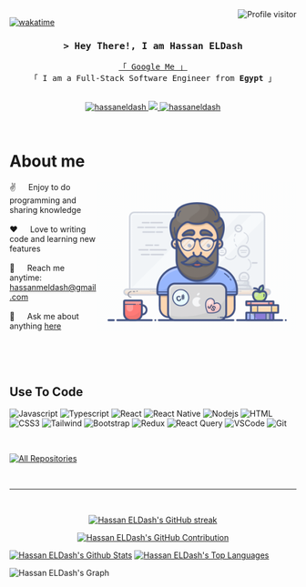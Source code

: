 <a href="https://komarev.com/ghpvc/?username=hassaneldash">
  <img align="right" src="https://komarev.com/ghpvc/?username=hassaneldash&label=Visitors&color=0e75b6&style=flat" alt="Profile visitor" />
</a>


[![wakatime](https://wakatime.com/badge/user/018d0815-72c4-4cbd-813f-ae04bae75ceb.svg)](https://wakatime.com/@hassaneldash)

<!-- Intro  -->
<h3 align="center">
        <samp>&gt; Hey There!, I am
                <b>Hassan ELDash</b>
        </samp>
</h3>


<p align="center"> 
  <samp>
    <a href="https://www.google.com/search?q=Hassan+">「 Google Me 」</a>
    <br>
    「 I am a Full-Stack Software Engineer from <b>Egypt</b> 」
    <br>
    <br>
  </samp>
</p>

<p align="center">
 <a href="https://linkedin.com/in/hassaneldash" target="_blank">
  <img src="https://img.shields.io/badge/LinkedIn-0077B5?style=for-the-badge&logo=linkedin&logoColor=white" alt="hassaneldash"/>
 </a>
 <a href="https://twitter.com/Hassan_ELDash" target="_blank">
  <img src="https://img.shields.io/badge/Twitter-1DA1F2?style=for-the-badge&logo=twitter&logoColor=white" />
 </a>
 <a href="https://t.me/hassaneldash" target="_blank">
  <img src="https://img.shields.io/badge/Telegram-2CA5E0?style=for-the-badge&logo=telegram&logoColor=white" alt="hassaneldash"  />
  </a> 
</p>
<br />

<!-- About Section -->
 # About me
 
<p>
 <img align="right" width="350" src="/assets/programmer.gif" alt="Coding gif" />
  
 ✌️ &emsp; Enjoy to do programming and sharing knowledge <br/><br/>
 ❤️ &emsp; Love to writing code and learning new features<br/><br/>
 📧 &emsp; Reach me anytime: hassanmeldash@gmail.com<br/><br/>
 💬 &emsp; Ask me about anything [here](https://github.com/hassaneldash/hassaneldash/issues)

</p>

<br/>
<br/>
<br/>

## Use To Code

![Javascript](https://img.shields.io/badge/Javascript-F0DB4F?style=for-the-badge&labelColor=black&logo=javascript&logoColor=F0DB4F)
![Typescript](https://img.shields.io/badge/Typescript-007acc?style=for-the-badge&labelColor=black&logo=typescript&logoColor=007acc)
![React](https://img.shields.io/badge/-React-61DBFB?style=for-the-badge&labelColor=black&logo=react&logoColor=61DBFB)
![React Native](https://img.shields.io/badge/React_Native-20232A?style=for-the-badge&logo=react&logoColor=61DAFB)
![Nodejs](https://img.shields.io/badge/Nodejs-3C873A?style=for-the-badge&labelColor=black&logo=node.js&logoColor=3C873A)
![HTML](https://img.shields.io/badge/HTML5-E34F26?style=for-the-badge&logo=html5&logoColor=white)
![CSS3](https://img.shields.io/badge/CSS3-1572B6?style=for-the-badge&logo=css3&logoColor=white)
![Tailwind](https://img.shields.io/badge/Tailwind_CSS-092749?style=for-the-badge&logo=tailwindcss&logoColor=06B6D4&labelColor=000000)
![Bootstrap](https://img.shields.io/badge/Bootstrap-563D7C?style=for-the-badge&logo=bootstrap&logoColor=white)
![Redux](https://img.shields.io/badge/Redux-593D88?style=for-the-badge&logo=redux&logoColor=white)
![React Query](https://img.shields.io/badge/-React_Query-FF4154?style=for-the-badge&logo=react%20query&logoColor=white)
![VSCode](https://img.shields.io/badge/Visual_Studio-0078d7?style=for-the-badge&logo=visual%20studio&logoColor=white)
![Git](https://img.shields.io/badge/Git-F05032?style=for-the-badge&logo=git&logoColor=white)

<br/>
<p align="left">
  <a href="https://github.com/hassaneldash?tab=repositories" target="_blank"><img alt="All Repositories" title="All Repositories" src="https://img.shields.io/badge/-All%20Repos-2962FF?style=for-the-badge&logo=koding&logoColor=white"/></a>
</p>

<br/>
<hr/>
<br/>

<p align="center">
  <a href="https://github.com/hassaneldash">
    <img src="https://github-readme-streak-stats.herokuapp.com/?user=hassaneldash&theme=radical&border=7F3FBF&background=0D1117" alt="Hassan ELDash's GitHub streak"/>
  </a>
</p>

<p align="center">
  <a href="https://github.com/hassaneldash">
    <img src="https://github-profile-summary-cards.vercel.app/api/cards/profile-details?username=hassaneldash&theme=radical" alt="Hassan ELDash's GitHub Contribution"/>
  </a>
</p>

<a> 
    <a href="https://github.com/hassaneldash"><img alt="Hassan ELDash's Github Stats" src="https://denvercoder1-github-readme-stats.vercel.app/api?username=hassaneldash&show_icons=true&count_private=true&theme=react&border_color=7F3FBF&bg_color=0D1117&title_color=F85D7F&icon_color=F8D866" height="192px" width="49.5%"/></a>
  <a href="https://github.com/alsiam"><img alt="Hassan ELDash's Top Languages" src="https://denvercoder1-github-readme-stats.vercel.app/api/top-langs/?username=hassaneldash&langs_count=8&layout=compact&theme=react&border_color=7F3FBF&bg_color=0D1117&title_color=F85D7F&icon_color=F8D866" height="192px" width="49.5%"/></a>
  <br/>
</a>


![Hassan ELDash's Graph](https://github-readme-activity-graph.vercel.app/graph?username=hassaneldash&custom_title=Hassan%20ELDash%27s%20GitHub%20Activity%20Graph&bg_color=0D1117&color=7F3FBF&line=7F3FBF&point=7F3FBF&area_color=FFFFFF&title_color=FFFFFF&area=true)
